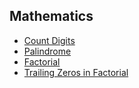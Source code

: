 ## Mathematics
- [Count Digits](https://www.geeksforgeeks.org/problems/count-digits-1606889545/1)
- [Palindrome](https://www.geeksforgeeks.org/problems/palindrome0746/1)
- [Factorial](https://www.geeksforgeeks.org/problems/factorial5739/1)
- [Trailing Zeros in Factorial](https://www.geeksforgeeks.org/problems/trailing-zeroes-in-factorial5134/1)
